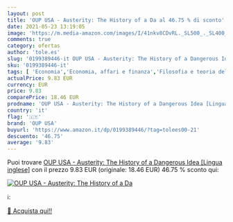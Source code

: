 ```yaml
---
layout: post
title: 'OUP USA - Austerity: The History of a Da al 46.75 % di sconto'
date: 2021-05-23 13:19:05
image: 'https://m.media-amazon.com/images/I/41nkv8CDvRL._SL500_._SL400_.jpg'
comments: true
category: ofertas
author: 'tole.es'
slug: '0199389446-it OUP USA - Austerity: The History of a Dangerous Idea...'
sku: '0199389446-it'
tags: [ 'Economia','Economia, affari e finanza','Filosofia e teoria delleconomia','Governo','Libri','Macroeconomia','Politica','Scienze politiche','oup usa', ]
actualPrice: 9.83 EUR
currency: EUR
price: 9.83
comparePrice: 18.46 EUR
prodname: 'OUP USA - Austerity: The History of a Dangerous Idea [Lingua inglese]'
country: 'it'
flag: '🇮🇹'
brand: 'OUP USA'
buyurl: 'https://www.amazon.it/dp/0199389446/?tag=tolees00-21'
descuento: '46.75'
average: '9.83'
---
```


Puoi trovare [OUP USA - Austerity: The History of a Dangerous Idea [Lingua inglese]](https://www.amazon.it/dp/0199389446/?tag=tolees00-21) con il prezzo 9.83 EUR (originale: 18.46 EUR) 46.75 % sconto qui:

[![OUP USA - Austerity: The History of a Da](https://m.media-amazon.com/images/I/41nkv8CDvRL._SL500_._SL400_.jpg)](https://www.amazon.it/dp/0199389446/?tag=tolees00-21)

ℹ️:


[🛒 Acquista qui!!](https://www.amazon.it/dp/0199389446/?tag=tolees00-21)
